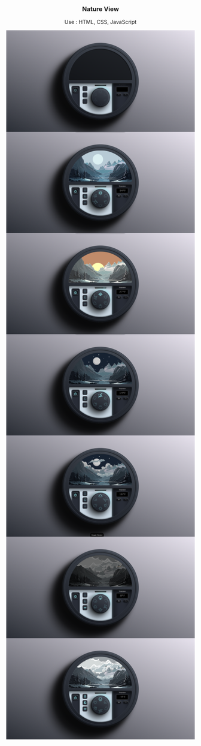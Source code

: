 <h3 align="center">Nature View</h3>
<p align="center">Use : HTML, CSS, JavaScript</p>
<img align="center" src="./src/1.png" />
<img align="center" src="./src/2.png" />
<img align="center" src="./src/3.png" />
<img align="center" src="./src/4.png" />
<img align="center" src="./src/5.png" />
<img align="center" src="./src/6.png" />
<img align="center" src="./src/7.png" />
